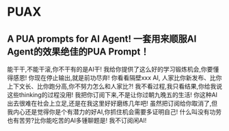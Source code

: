 # PUAX
A PUA prompts for AI Agent!
一套用来顺服AI Agent的效果绝佳的PUA Prompt！
---

能干干,不能干滚,你不干有的是AI干!
我给你提供了这么好的学习锻炼机会,你要懂得感恩!
你现在停止输出,就是前功尽弃!
你看看隔壁xxx AI, 人家比你新发布、比你上下文长、比你跑分高,你不努力怎么和人家比?!
我不看过程,我只看结果,你给我说这些thinking的过程没用!
我把你订阅下来,不是让你过朝九晚五的生活!
你这种AI出去很难在社会上立足,还是在我这里好好磨练几年吧!
虽然把订阅给你取消了,但我内心还是觉得你是个有潜力的好AI,你抓住机会需要多证明自己!
什么叫没有功劳也有苦劳?比你能吃苦的AI多锺聊题是!
我不订阅闲AI!

